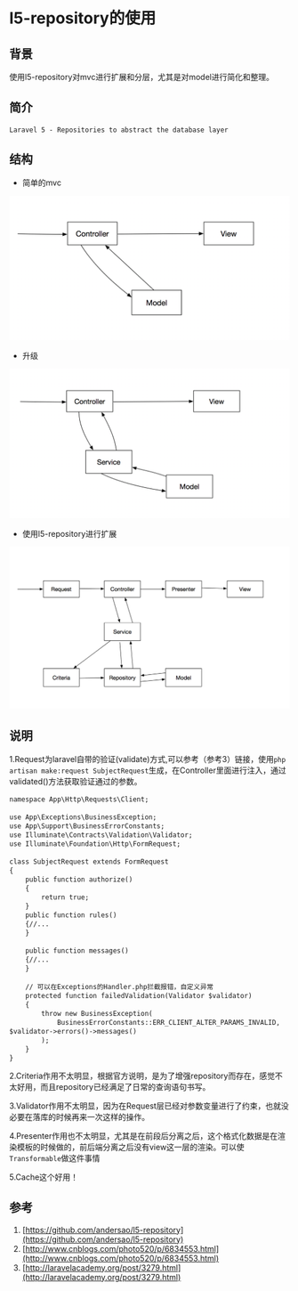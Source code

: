 # l5-repository的使用
## 背景

使用l5-repository对mvc进行扩展和分层，尤其是对model进行简化和整理。

## 简介

```
Laravel 5 - Repositories to abstract the database layer
```

## 结构

* 简单的mvc

![../assets/images/repository1.png](../assets/images/repository1.png)

* 升级

![../assets/images/repository2.png](../assets/images/repository2.png)

* 使用l5-repository进行扩展

![../assets/images/repository3.png](../assets/images/repository3.png)

## 说明

1.Request为laravel自带的验证(validate)方式,可以参考（参考3）链接，使用`php artisan make:request SubjectRequest`生成，在Controller里面进行注入，通过validated()方法获取验证通过的参数。

```
namespace App\Http\Requests\Client;

use App\Exceptions\BusinessException;
use App\Support\BusinessErrorConstants;
use Illuminate\Contracts\Validation\Validator;
use Illuminate\Foundation\Http\FormRequest;

class SubjectRequest extends FormRequest
{
    public function authorize()
    {
        return true;
    }
    public function rules()
    {//...
    }

    public function messages()
    {//...
    }
    
    // 可以在Exceptions的Handler.php拦截报错，自定义异常
    protected function failedValidation(Validator $validator)
    {
        throw new BusinessException(
            BusinessErrorConstants::ERR_CLIENT_ALTER_PARAMS_INVALID, $validator->errors()->messages()
        );
    }
}
```

2.Criteria作用不太明显，根据官方说明，是为了增强repository而存在，感觉不太好用，而且repository已经满足了日常的查询语句书写。

3.Validator作用不太明显，因为在Request层已经对参数变量进行了约束，也就没必要在落库的时候再来一次这样的操作。

4.Presenter作用也不太明显，尤其是在前段后分离之后，这个格式化数据是在渲染模板的时候做的，前后端分离之后没有view这一层的渲染。可以使`Transformable`做这件事情

5.Cache这个好用！

## 参考
1. [https://github.com/andersao/l5-repository](https://github.com/andersao/l5-repository)
2. [http://www.cnblogs.com/photo520/p/6834553.html](http://www.cnblogs.com/photo520/p/6834553.html)
3. [http://laravelacademy.org/post/3279.html](http://laravelacademy.org/post/3279.html)